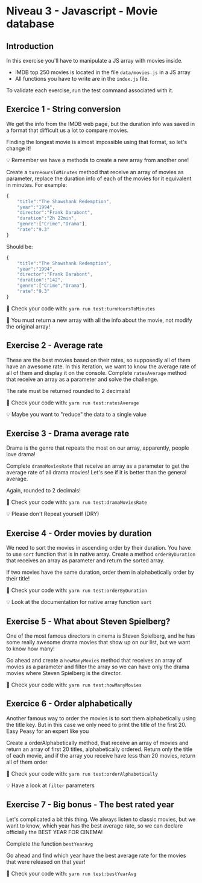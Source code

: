 # Niveau 3 - Javascript - Movie database

## Introduction

In this exercise you'll have to manipulate a JS array with movies inside.

- IMDB top 250 movies is located in the file `data/movies.js` in a JS array
- All functions you have to write are in the `index.js` file.

To validate each exercise, run the test command associated with it.

## Exercice 1 - String conversion

We get the info from the IMDB web page, but the duration info was saved in a format that difficult us a lot to compare movies.

Finding the longest movie is almost impossible using that format, so let's change it!

:bulb: Remember we have a methods to create a new array from another one!

Create a `turnHoursToMinutes` method that receive an array of movies as parameter, replace the duration info of each of the movies for it equivalent in minutes. For example:

```js
{
    "title":"The Shawshank Redemption",
    "year":"1994",
    "director":"Frank Darabont",
    "duration":"2h 22min",
    "genre":["Crime","Drama"],
    "rate":"9.3"
}
```

Should be:

```js
{
    "title":"The Shawshank Redemption",
    "year":"1994",
    "director":"Frank Darabont",
    "duration":"142",
    "genre":["Crime","Drama"],
    "rate":"9.3"
}
```

:checkered_flag: Check your code with: `yarn run test:turnHoursToMinutes`

:rotating_light: You must return a new array with all the info about the movie, not modify the original array!

## Exercise 2 - Average rate

These are the best movies based on their rates, so supposedly all of them have an awesome rate. In this iteration, we want to know the average rate of all of them and display it on the console. Complete `ratesAverage` method that receive an array as a parameter and solve the challenge.

The rate must be returned rounded to 2 decimals!

:checkered_flag: Check your code with: `yarn run test:ratesAverage`

:bulb: Maybe you want to "reduce" the data to a single value

## Exercise 3 - Drama average rate

Drama is the genre that repeats the most on our array, apparently, people love drama!

Complete `dramaMoviesRate` that receive an array as a parameter to get the average rate of all drama movies! Let's see if it is better than the general average.

Again, rounded to 2 decimals!

:checkered_flag: Check your code with: `yarn run test:dramaMoviesRate`

:bulb: Please don't Repeat yourself (DRY)

## Exercise 4 - Order movies by duration

We need to sort the movies in ascending order by their duration. You have to use `sort` function that is in native array. Create a method `orderByDuration` that receives an array as parameter and return the sorted array.

If two movies have the same duration, order them in alphabetically order by their title!

:checkered_flag: Check your code with: `yarn run test:orderByDuration`

:bulb: Look at the documentation for native array function `sort`

## Exercise 5 - What about Steven Spielberg?

One of the most famous directors in cinema is Steven Spielberg, and he has some really awesome drama movies that show up on our list, but we want to know how many!

Go ahead and create a `howManyMovies` method that receives an array of movies as a parameter and filter the array so we can have only the drama movies where Steven Spielberg is the director.

:checkered_flag: Check your code with: `yarn run test:howManyMovies`

## Exercice 6 - Order alphabetically

Another famous way to order the movies is to sort them alphabetically using the title key. But in this case we only need to print the title of the first 20. Easy Peasy for an expert like you

Create a orderAlphabetically method, that receive an array of movies and return an array of first 20 titles, alphabetically ordered. Return only the title of each movie, and if the array you receive have less than 20 movies, return all of them order

:checkered_flag: Check your code with: `yarn run test:orderAlphabetically`

:bulb: Have a look at `filter` parameters

## Exercise 7 - Big bonus - The best rated year

Let's complicated a bit this thing. We always listen to classic movies, but we want to know, which year has the best average rate, so we can declare officially the BEST YEAR FOR CINEMA!

Complete the function `bestYearAvg`

Go ahead and find which year have the best average rate for the movies that were released on that year!

:checkered_flag: Check your code with: `yarn run test:bestYearAvg`
